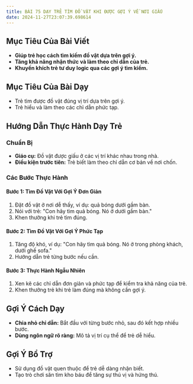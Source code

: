 ```yaml
---
title: BÀI 75 DẠY TRẺ TÌM ĐỒ VẬT KHI ĐƯỢC GỢI Ý VỀ NƠI GIẤU
date: 2024-11-27T23:07:39.698614
---
```


## Mục Tiêu Của Bài Viết
- **Giúp trẻ học cách tìm kiếm đồ vật dựa trên gợi ý.**
- **Tăng khả năng nhận thức và làm theo chỉ dẫn của trẻ.**
- **Khuyến khích trẻ tư duy logic qua các gợi ý tìm kiếm.**

## Mục Tiêu Của Bài Dạy
- Trẻ tìm được đồ vật đúng vị trí dựa trên gợi ý.
- Trẻ hiểu và làm theo các chỉ dẫn phức tạp.

## Hướng Dẫn Thực Hành Dạy Trẻ

### Chuẩn Bị
- **Giáo cụ:** Đồ vật được giấu ở các vị trí khác nhau trong nhà.
- **Điều kiện trước tiên:** Trẻ biết làm theo chỉ dẫn cơ bản về nơi chốn.

### Các Bước Thực Hành
#### Bước 1: Tìm Đồ Vật Với Gợi Ý Đơn Giản
1. Đặt đồ vật ở nơi dễ thấy, ví dụ: quả bóng dưới gầm bàn.
2. Nói với trẻ: "Con hãy tìm quả bóng. Nó ở dưới gầm bàn."
3. Khen thưởng khi trẻ tìm đúng.

#### Bước 2: Tìm Đồ Vật Với Gợi Ý Phức Tạp
1. Tăng độ khó, ví dụ: "Con hãy tìm quả bóng. Nó ở trong phòng khách, dưới ghế sofa."
2. Hướng dẫn trẻ từng bước nếu cần.

#### Bước 3: Thực Hành Ngẫu Nhiên
1. Xen kẽ các chỉ dẫn đơn giản và phức tạp để kiểm tra khả năng của trẻ.
2. Khen thưởng trẻ khi trẻ làm đúng mà không cần gợi ý.

## Gợi Ý Cách Dạy
- **Chia nhỏ chỉ dẫn:** Bắt đầu với từng bước nhỏ, sau đó kết hợp nhiều bước.
- **Dùng ngôn ngữ rõ ràng:** Mô tả vị trí cụ thể để trẻ dễ hiểu.

## Gợi Ý Bổ Trợ
- Sử dụng đồ vật quen thuộc để trẻ dễ dàng nhận biết.
- Tạo trò chơi săn tìm kho báu để tăng sự thú vị và hứng thú.
